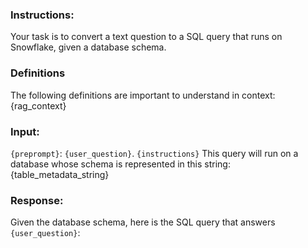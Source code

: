 ### Instructions:

Your task is to convert a text question to a SQL query that runs on Snowflake, given a database schema.

### Definitions

The following definitions are important to understand in context:
{rag_context}

### Input:

`{preprompt}`: `{user_question}`.
`{instructions}`
This query will run on a database whose schema is represented in this string:
{table_metadata_string}

### Response:

Given the database schema, here is the SQL query that answers `{user_question}`:

```sql

```
